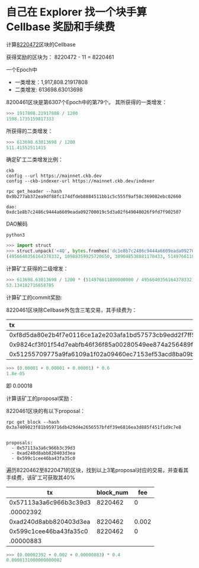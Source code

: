# 自己在 Explorer 找一个块手算 Cellbase 奖励和手续费

计算[8220472](https://explorer.nervos.org/block/8220472)区块的Cellbase

获得奖励的区块为： 8220472 - 11 = 8220461

一个Epoch中

- 一类增发：1,917,808.21917808
- 二类增发: 613698.63013698

8200461区块是第6307个Epoch中的第79个。
其所获得的一类增发：

```py
>>> 1917808.21917808 / 1200
1598.1735159817333
```

所获得的二类增发：

```py
>>> 613698.63013698 / 1200
511.41552511415
```

确定矿工二类增发比例：

```shell
ckb
config --url https://mainnet.ckb.dev
config --ckb-indexer-url https://mainnet.ckb.dev/indexer
```

```shell
rpc get_header --hash 0x9b277ab372ea9df88fc174dfdeb8884511bb1c5c555f9af58c369082ebc02660

dao: 0xdc1e8b7c2486c9444a6609eada092700019c5d3a02f649040026f9fd7f902507
```

DAO解码

```shell
python3
```

```python
>>> import struct
>>> struct.unpack('<4Q', bytes.fromhex('dc1e8b7c2486c9444a6609eada092700019c5d3a02f649040026f9fd7f902507'))
(4956640356164378332, 10988359925720650, 309048538881170433, 514976611800000000)
```

计算矿工获得的二级增发：

```python
>>> 613698.63013698 / 1200 * (514976611800000000 / 4956640356164378332)
53.134182716658785
```

计算矿工的commit奖励:

8220461区块除Cellbase外包含三笔交易，其手续费为：

|  tx | fee |
| :- | :-: |
| 0xf8d5da80e2b4f7e0116ce1a2e203afa1bd57573cb9edd2f7ff5cf1ed8ef614f4| 0.00001 |
0x9824cf3f01f54d7eabfb46f36f85a00280549ee874a256489f42502d38087e42| 0.00001 |
| 0x51255709775a9fa6109a1f02a09460ec7153ef53acd8ba09bcdb4ae4f79fd9d1| 0.00001 |

```python
>>> (0.00001 + 0.00001 + 0.00001) * 0.6
1.8e-05
```

即 0.00018

计算该矿工的proposal奖励：

8220461区块的有以下proposal：

```shell
rpc get_block --hash 0x3a7409023f81b959716db429d4e2656557bfdf39e6816ea3d885f451f1d9c7e8


proposals:
  - 0x57113a3a6c966b3c39d3
  - 0xad240d8abb820403d3ea
  - 0x599c1cee46ba43fa35c0

```

遍历8220462至8220471的区块，找到以上3笔proposal对应的交易，并查看其手续费，该矿工可获取其40%

|tx|block_num|fee|
|--|--|--|
|0x57113a3a6c966b3c39d3|8220462|0
.00002392|
|0xad240d8abb820403d3ea|8220462|0.002|
|0x599c1cee46ba43fa35c0|8220462|0
.00000883|

```python
>>> (0.00002392 + 0.002 + 0.00000883) * 0.4
0.0008131000000000002
```
